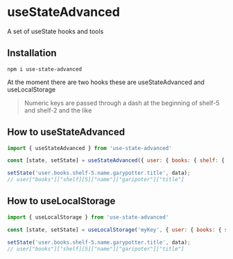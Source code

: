 # useStateAdvanced
A set of useState hooks and tools

## Installation
```
npm i use-state-advanced
```
At the moment there are two hooks these are useStateAdvanced and useLocalStorage
> Numeric keys are passed through a dash at the beginning of shelf-5 and shelf-2 and the like
## How to useStateAdvanced


```js
import { useStateAdvanced } from 'use-state-advanced'

const [state, setState] = useStateAdvanced({ user: { books: { shelf: {...and the like} } } });

setState('user.books.shelf-5.name.garypotter.title', data);
// user["books"]["shelf][5]["name"]["garipoter"]["title"]
```
## How to useLocalStorage

 
```js
import { useLocalStorage } from 'use-state-advanced'

const [state, setState] = useLocalStorage('myKey', { user: { books: { shelf: {...and the like} } } });

setState('user.books.shelf-5.name.garypotter.title', data);
// user["books"]["shelf][5]["name"]["garipoter"]["title"]
```
```